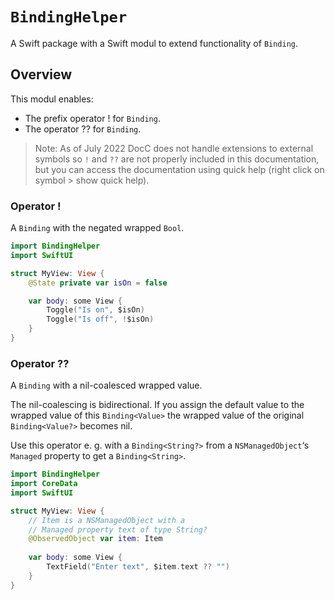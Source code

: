 # ``BindingHelper``

A Swift package with a Swift modul to extend functionality of `Binding`.

## Overview

This modul enables:

- The prefix operator ! for `Binding`.
- The operator ?? for `Binding`.

> Note: As of July 2022 DocC does not handle extensions to external symbols so `!` and `??` are not properly included in this documentation, but you can access the documentation using quick help (right click on symbol > show quick help).

### Operator !

A `Binding` with the negated wrapped `Bool`.

```swift
import BindingHelper
import SwiftUI

struct MyView: View {
    @State private var isOn = false

    var body: some View {
        Toggle("Is on", $isOn)
        Toggle("Is off", !$isOn)
    }
}
```

### Operator ??

A `Binding` with a nil-coalesced wrapped value.

The nil-coalescing is bidirectional. If you assign the default value to the wrapped value of this `Binding<Value>` the wrapped value of the original `Binding<Value?>` becomes nil.

Use this operator e. g. with a `Binding<String?>` from a `NSManagedObject`‘s `Managed` property to get a `Binding<String>`.

```swift
import BindingHelper
import CoreData
import SwiftUI

struct MyView: View {
    // Item is a NSManagedObject with a 
    // Managed property text of type String?
    @ObservedObject var item: Item
   
    var body: some View {
        TextField("Enter text", $item.text ?? "")
    }
}
```
